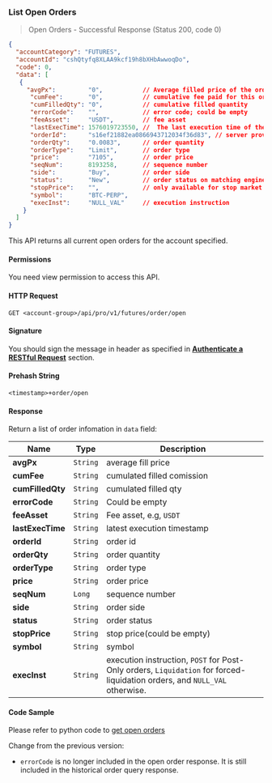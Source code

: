 ### List Open Orders

> Open Orders - Successful Response (Status 200, code 0)

```json
{
  "accountCategory": "FUTURES",
  "accountId": "cshQtyfq8XLAA9kcf19h8bXHbAwwoqDo",
  "code": 0,
  "data": [
   {
     "avgPx":         "0",           // Average filled price of the order   
      "cumFee":       "0",           // cumulative fee paid for this order
      "cumFilledQty": "0",           // cumulative filled quantity
      "errorCode":    "",            // error code; could be empty
      "feeAsset":     "USDT",        // fee asset
      "lastExecTime": 1576019723550, //  The last execution time of the order
      "orderId":      "s16ef21882ea0866943712034f36d83", // server provided orderId
      "orderQty":     "0.0083",      // order quantity
      "orderType":    "Limit",       // order type
      "price":        "7105",        // order price
      "seqNum":       8193258,       // sequence number
      "side":         "Buy",         // order side
      "status":       "New",         // order status on matching engine
      "stopPrice":    "",            // only available for stop market and stop limit orders; otherwise empty 
      "symbol":       "BTC-PERP",          
      "execInst":     "NULL_VAL"     // execution instruction
    }
  ]
}
```

This API returns all current open orders for the account specified. 

#### Permissions 

You need view permission to access this API.

#### HTTP Request

`GET <account-group>/api/pro/v1/futures/order/open`

#### Signature

You should sign the message in header as specified in [**Authenticate a RESTful Request**](#sign-a-request) section.

#### Prehash String

`<timestamp>+order/open`

#### Response

Return a list of order infomation in `data` field:

Name             | Type     | Description
---------------- | -------- | -------------- 
**avgPx**        | `String` | average fill price
**cumFee**       | `String` | cumulated filled comission
**cumFilledQty** | `String` | cumulated filled qty
**errorCode**    | `String` | Could be empty
**feeAsset**     | `String` | Fee asset, e.g, `USDT`
**lastExecTime** | `String` | latest execution timestamp
**orderId**      | `String` | order id
**orderQty**     | `String` | order quantity
**orderType**    | `String` | order type
**price**        | `String` | order price
**seqNum**       | `Long`   | sequence number
**side**         | `String` | order side
**status**       | `String` | order status
**stopPrice**    | `String` | stop price(could be empty)
**symbol**       | `String` | symbol
**execInst**     | `String` | execution instruction, `POST` for Post-Only orders, `Liquidation` for forced-liquidation orders, and `NULL_VAL` otherwise.


#### Code Sample

Please refer to python code to [get open orders](https://github.com/???/query_order.py)

Change from the previous version:

* `errorCode` is no longer included in the open order response. It is still included in the historical order query response.


